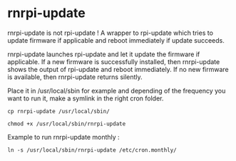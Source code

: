 # rnrpi-update

rnrpi-update is not rpi-update ! A wrapper to rpi-update which tries to update firmware if applicable and reboot immediately if update succeeds.

rnrpi-update launches rpi-update and let it update the firmware if applicable. If a new firmware is successfully installed, then rnrpi-update shows the output of rpi-update and reboot immediately. If no new firmware is available, then rnrpi-update returns silently.

Place it in /usr/local/sbin for example and depending of the frequency you want to run it, make a symlink in the right cron folder.

`cp rnrpi-update /usr/local/sbin/`

`chmod +x /usr/local/sbin/rnrpi-update`


Example to run rnrpi-update monthly :

`ln -s /usr/local/sbin/rnrpi-update /etc/cron.monthly/`
